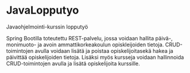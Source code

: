 # JavaLopputyo
Javaohjelmointi-kurssin lopputyö


Spring Bootilla toteutettu REST-palvelu, jossa voidaan hallita päivä-, monimuoto- ja avoin ammattikorkeakoulun opiskleijoiden tietoja. CRUD-toimintojen avulla voidaan lisätä ja poistaa opiskelijoitasekä hakea ja päivittää opiskelijoiden tietoja. Lisäksi myös kursseja voidaan hallinnoida CRUD-toimintojen avulla ja lisätä opiskelijoita kurssille. 